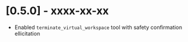 # [0.5.0] - xxxx-xx-xx

- Enabled `terminate_virtual_workspace` tool with safety confirmation ellicitation
